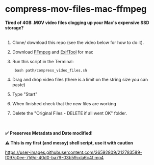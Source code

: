 # compress-mov-files-mac-ffmpeg
**Tired of 4GB .MOV video files clogging up your Mac's expensive SSD storage?**
<br/><br/>

1. Clone/ download this repo (see the video below for how to do it).
2. Download [FFmpeg](https://ffmpeg.org/download.html#build-mac) and [ExifTool](https://exiftool.org/) for mac
3. Run this script in the Terminal:

        bash path/compress_video_files.sh
4. Drag and drop video files (there is a limit on the string size you can paste)
5. Type "Start"
6. When finished check that the new files are working
7. Delete the "Original Files - DELETE if all went OK" folder. 

<br/><br/>
**✅ Preserves Metadata and Date modified!**

**⚠️ This is my first (and messy) shell script, use it with caution**


https://user-images.githubusercontent.com/36592809/212783589-f097c0ee-759d-40d0-ba79-03b59cda6c4f.mp4
